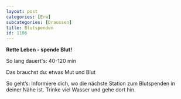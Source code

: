 ```yaml
---
layout: post
categories: [Erw]
subcategories: [Draussen]
title: Blutspenden
id: 1106
---
```

**Rette Leben - spende Blut!**

So lang dauert's: 40-120 min

Das brauchst du: etwas Mut und Blut

So geht’s: Informiere dich, wo die nächste Station zum Blutspenden in deiner Nähe ist. Trinke viel Wasser und gehe dort hin.
